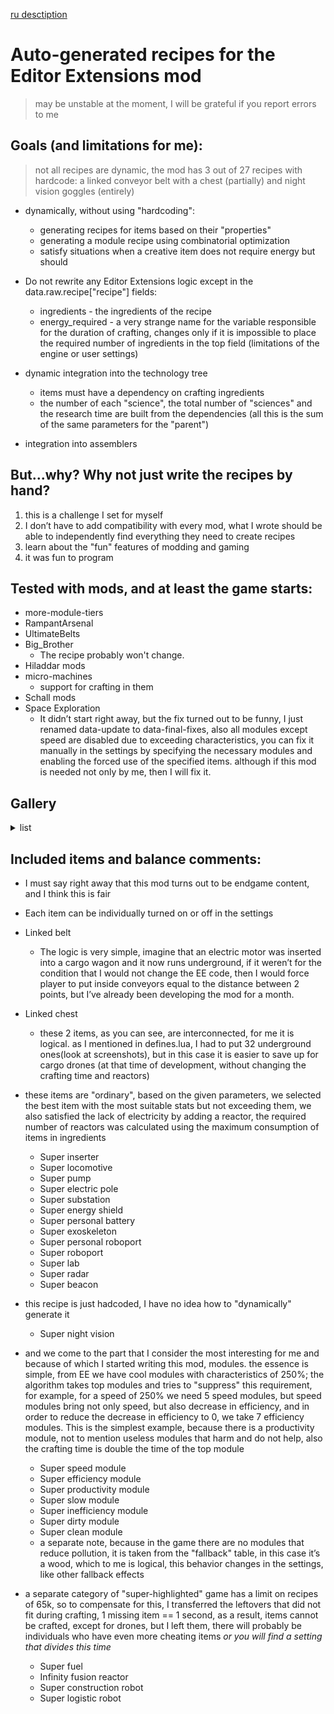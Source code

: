 [ru desctiption](https://github.com/asvdvl/recepies-for-EditorExtentions/blob/master/README.ru.md)

# Auto-generated recipes for the Editor Extensions mod

> may be unstable at the moment, I will be grateful if you report errors to me

## Goals (and limitations for me):
> not all recipes are dynamic, the mod has 3 out of 27 recipes with hardcode: a linked conveyor belt with a chest (partially) and night vision goggles (entirely)

- dynamically, without using "hardcoding":
	- generating recipes for items based on their "properties"
	- generating a module recipe using combinatorial optimization
	- satisfy situations when a creative item does not require energy but should

- Do not rewrite any Editor Extensions logic except in the data.raw.recipe["recipe"] fields:
	- ingredients - the ingredients of the recipe
	- energy_required - a very strange name for the variable responsible for the duration of crafting, changes only if it is impossible to place the required number of ingredients in the top field (limitations of the engine or user settings)

- dynamic integration into the technology tree
	- items must have a dependency on crafting ingredients
	- the number of each "science", the total number of "sciences" and the research time are built from the dependencies (all this is the sum of the same parameters for the "parent")

- integration into assemblers

## But...why? Why not just write the recipes by hand?
1. this is a challenge I set for myself
2. I don’t have to add compatibility with every mod, what I wrote should be able to independently find everything they need to create recipes
3. learn about the "fun" features of modding and gaming
4. it was fun to program

## Tested with mods, and at least the game starts:
- more-module-tiers
- RampantArsenal
- UltimateBelts
- Big_Brother
	- The recipe probably won't change.
- Hiladdar mods
- micro-machines
	- support for crafting in them
- Schall mods
- Space Exploration
	- It didn’t start right away, but the fix turned out to be funny, I just renamed data-update to data-final-fixes, also all modules except speed are disabled due to exceeding characteristics, you can fix it manually in the settings by specifying the necessary modules and enabling the forced use of the specified items. although if this mod is needed not only by me, then I will fix it.

## Gallery
<details>
<summary>list</summary>

![recipes](/gallery/recipes.png)
![linked chest](/gallery/linked-chest.png)

</details>

## Included items and balance comments:
* I must say right away that this mod turns out to be endgame content, and I think this is fair

* Each item can be individually turned on or off in the settings

- Linked belt
	- The logic is very simple, imagine that an electric motor was inserted into a cargo wagon and it now runs underground, if it weren’t for the condition that I would not change the EE code, then I would force player to put inside conveyors equal to the distance between 2 points, but I’ve already been developing the mod for a month.

- Linked chest
	- these 2 items, as you can see, are interconnected, for me it is logical. as I mentioned in defines.lua, I had to put 32 underground ones(look at screenshots), but in this case it is easier to save up for cargo drones (at that time of development, without changing the crafting time and reactors)

- these items are "ordinary", based on the given parameters, we selected the best item with the most suitable stats but not exceeding them, we also satisfied the lack of electricity by adding a reactor, the required number of reactors was calculated using the maximum consumption of items in ingredients
	- Super inserter
	- Super locomotive
	- Super pump
	- Super electric pole
	- Super substation
	- Super energy shield
	- Super personal battery
	- Super exoskeleton
	- Super personal roboport
	- Super roboport
	- Super lab
	- Super radar
	- Super beacon

- this recipe is just hadcoded, I have no idea how to "dynamically" generate it
	- Super night vision

- and we come to the part that I consider the most interesting for me and because of which I started writing this mod, modules. the essence is simple, from EE we have cool modules with characteristics of 250%; the algorithm takes top modules and tries to "suppress" this requirement, for example, for a speed of 250% we need 5 speed modules, but speed modules bring not only speed, but also decrease in efficiency, and in order to reduce the decrease in efficiency to 0, we take 7 efficiency modules. This is the simplest example, because there is a productivity module, not to mention useless modules that harm and do not help, also the crafting time is double the time of the top module
	- Super speed module
	- Super efficiency module
	- Super productivity module
	- Super slow module
	- Super inefficiency module
	- Super dirty module
	- Super clean module
	- a separate note, because in the game there are no modules that reduce pollution, it is taken from the "fallback" table, in this case it’s a wood, which to me is logical, this behavior changes in the settings, like other fallback effects

- a separate category of "super-highlighted" game has a limit on recipes of 65k, so to compensate for this, I transferred the leftovers that did not fit during crafting, 1 missing item == 1 second, as a result, items cannot be crafted, except for drones, but I left them, there will probably be individuals who have even more cheating items _or you will find a setting that divides this time_
	- Super fuel
	- Infinity fusion reactor
	- Super construction robot
	- Super logistic robot